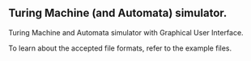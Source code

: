 ## Turing Machine (and Automata) simulator.

Turing Machine and Automata simulator with Graphical User Interface.

To learn about the accepted file formats, refer to the example files.
